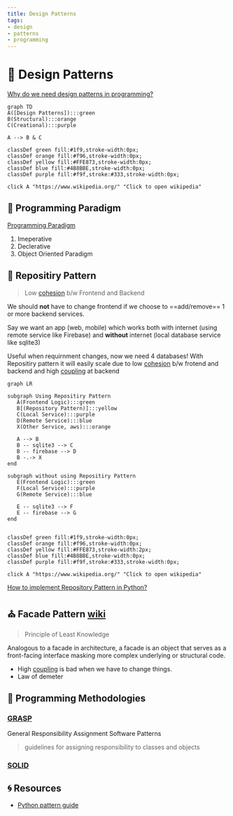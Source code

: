```yaml
---
title: Design Patterns
tags:
- design
- patterns
- programming
---
```


# :high_brightness: Design Patterns

<TagLinks />

[Why do we need design patterns in programming?](https://en.wikipedia.org/wiki/Software_design_pattern)

```mermaid
graph TD
A([Design Patterns]):::green
B(Structural):::orange
C(Creational):::purple

A --> B & C

classDef green fill:#1f9,stroke-width:0px;
classDef orange fill:#f96,stroke-width:0px;
classDef yellow fill:#FFE873,stroke-width:0px;
classDef blue fill:#4B8BBE,stroke-width:0px;
classDef purple fill:#f9f,stroke:#333,stroke-width:0px;

click A "https://www.wikipedia.org/" "Click to open wikipedia"
```

## :black_square_button: Programming Paradigm

[Programming Paradigm](https://en.wikipedia.org/wiki/Programming_paradigm)

1. Imeperative
2. Declerative
3. Object Oriented Paradigm

## :large_blue_circle: Repositiry Pattern

> Low [cohesion] b/w Frontend and Backend

We should **not** have to change frontend if we choose to ==add/remove== 1 or more
backend services.

Say we want an app (web, mobile) which works both with internet (using remote service like Firebase)
and **without** internet (local database service like sqlite3)

Useful when requirnment changes, now we need 4 databases! With Repositiry pattern it will easily scale
due to low [cohesion] b/w frotend and backend and high [coupling] at backend

```mermaid
graph LR

subgraph Using Repositiry Pattern
   A(Frontend Logic):::green
   B[(Repository Pattern)]:::yellow
   C(Local Service):::purple
   D(Remote Service):::blue
   X(Other Service, aws):::orange

   A --> B
   B -- sqlite3 --> C
   B -- firebase --> D
   B -.-> X
end

subgraph without using Repositiry Pattern
   E(Frontend Logic):::green
   F(Local Service):::purple
   G(Remote Service):::blue

   E -- sqlite3 --> F
   E -- firebase --> G
end


classDef green fill:#1f9,stroke-width:0px;
classDef orange fill:#f96,stroke-width:0px;
classDef yellow fill:#FFE873,stroke-width:2px;
classDef blue fill:#4B8BBE,stroke-width:0px;
classDef purple fill:#f9f,stroke:#333,stroke-width:0px;

click A "https://www.wikipedia.org/" "Click to open wikipedia"
```

[How to implement Repository Pattern in Python?](https://stackoverflow.com/questions/9699598/implementation-of-repository-pattern-in-python)

[cohesion]: https://en.wikipedia.org/wiki/Cohesion_(computer_science)
[coupling]: https://en.wikipedia.org/wiki/Coupling_(computer_programming)


## :church: Facade Pattern [wiki](https://en.wikipedia.org/wiki/Facade_pattern)

> Principle of Least Knowledge

Analogous to a facade in architecture, a facade is an object that serves as a front-facing interface masking more complex underlying or structural code.

* High [coupling] is bad when we have to change things.
* Law of demeter

## :microscope: Programming Methodologies

### [GRASP](https://en.wikipedia.org/wiki/GRASP_(object-oriented_design))

General Responsibility Assignment Software Patterns

> guidelines for assigning responsibility to classes and objects

### [SOLID](https://en.wikipedia.org/wiki/SOLID)

## :cyclone: Resources

* [Python pattern guide](https://python-patterns.guide/)

<Footer />
